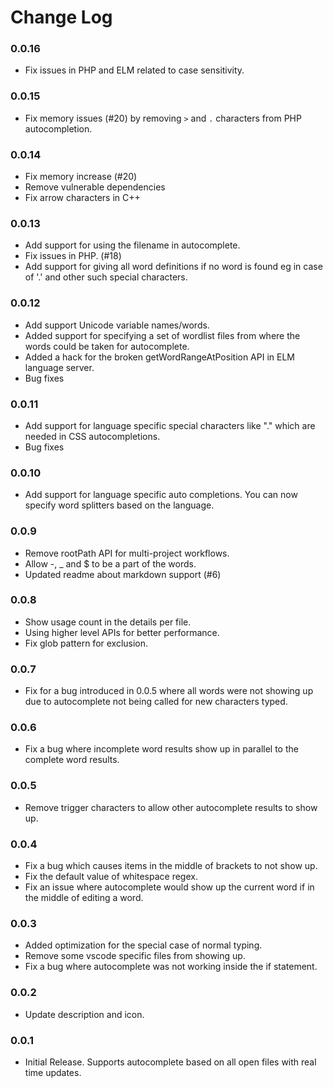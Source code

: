 # Change Log
### 0.0.16
* Fix issues in PHP and ELM related to case sensitivity.

### 0.0.15
* Fix memory issues (#20) by removing `>` and `.` characters from PHP autocompletion.

### 0.0.14
* Fix memory increase (#20)
* Remove vulnerable dependencies
* Fix arrow characters in C++

### 0.0.13
* Add support for using the filename in autocomplete.
* Fix issues in PHP. (#18)
* Add support for giving all word definitions if no word is found eg in case of '.' and other such special characters.

### 0.0.12
* Add support Unicode variable names/words.
* Added support for specifying a set of wordlist files from where the words could be taken for autocomplete.
* Added a hack for the broken getWordRangeAtPosition API in ELM language server.
* Bug fixes

### 0.0.11
* Add support for language specific special characters like "." which are needed in CSS autocompletions.
* Bug fixes

### 0.0.10
* Add support for language specific auto completions. You can now specify word splitters based on the language.

### 0.0.9
* Remove rootPath API for multi-project workflows.
* Allow -, _ and $ to be a part of the words.
* Updated readme about markdown support (#6)

### 0.0.8
* Show usage count in the details per file.
* Using higher level APIs for better performance.
* Fix glob pattern for exclusion.

### 0.0.7
* Fix for a bug introduced in 0.0.5 where all words were not showing up due to autocomplete not being called for new characters typed.

### 0.0.6
* Fix a bug where incomplete word results show up in parallel to the complete word results.

### 0.0.5
* Remove trigger characters to allow other autocomplete results to show up.

### 0.0.4
* Fix a bug which causes items in the middle of brackets to not show up.
* Fix the default value of whitespace regex.
* Fix an issue where autocomplete would show up the current word if in the middle of editing a word.

### 0.0.3
* Added optimization for the special case of normal typing.
* Remove some vscode specific files from showing up.
* Fix a bug where autocomplete was not working inside the if statement.

### 0.0.2
* Update description and icon.

### 0.0.1
* Initial Release. Supports autocomplete based on all open files with real time updates.
